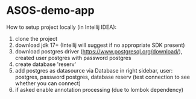# ASOS-demo-app

How to setup project locally (in Intellij IDEA):
1. clone the project
2. download jdk 17+ (Intellij will suggest if no appropriate SDK present)
3. download postgres driver (https://www.postgresql.org/download/), created user postgres with password postgres
4. create database 'reserv' 
5. add postgres as datasource via Database in right sidebar, user: postgres, password postgres, database reserv (test connection to see whether you can connect)
6. if asked enable annotation processing (due to lombok dependency)
